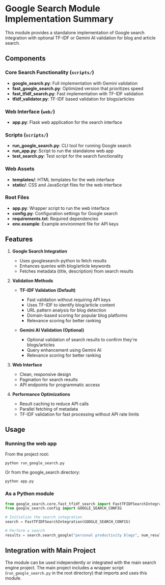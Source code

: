 # Google Search Module Implementation Summary

This module provides a standalone implementation of Google search integration with optional TF-IDF or Gemini AI validation for blog and article search.

## Components

### Core Search Functionality (`scripts/`)

- **google_search.py**: Full implementation with Gemini validation
- **fast_google_search.py**: Optimized version that prioritizes speed
- **fast_tfidf_search.py**: Fast implementation with TF-IDF validation
- **tfidf_validator.py**: TF-IDF based validation for blogs/articles

### Web Interface (`web/`)

- **app.py**: Flask web application for the search interface

### Scripts (`scripts/`)

- **run_google_search.py**: CLI tool for running Google search
- **run_app.py**: Script to run the standalone web app
- **test_search.py**: Test script for the search functionality

### Web Assets

- **templates/**: HTML templates for the web interface
- **static/**: CSS and JavaScript files for the web interface

### Root Files

- **app.py**: Wrapper script to run the web interface
- **config.py**: Configuration settings for Google search
- **requirements.txt**: Required dependencies
- **env.example**: Example environment file for API keys

## Features

1. **Google Search Integration**
   - Uses googlesearch-python to fetch results
   - Enhances queries with blog/article keywords
   - Fetches metadata (title, description) from search results

2. **Validation Methods**
   - **TF-IDF Validation (Default)**
     - Fast validation without requiring API keys
     - Uses TF-IDF to identify blog/article content
     - URL pattern analysis for blog detection
     - Domain-based scoring for popular blog platforms
     - Relevance scoring for better ranking

   - **Gemini AI Validation (Optional)**
     - Optional validation of search results to confirm they're blogs/articles
     - Query enhancement using Gemini AI
     - Relevance scoring for better ranking

3. **Web Interface**
   - Clean, responsive design
   - Pagination for search results
   - API endpoints for programmatic access

4. **Performance Optimizations**
   - Result caching to reduce API calls
   - Parallel fetching of metadata
   - TF-IDF validation for fast processing without API rate limits

## Usage

### Running the web app

From the project root:
```
python run_google_search.py
```

Or from the google_search directory:
```
python app.py
```

### As a Python module

```python
from google_search.core.fast_tfidf_search import FastTFIDFSearchIntegration
from google_search.config import GOOGLE_SEARCH_CONFIG

# Initialize the search integration
search = FastTFIDFSearchIntegration(GOOGLE_SEARCH_CONFIG)

# Perform a search
results = search.search_google("personal productivity blogs", num_results=10)
```

## Integration with Main Project

The module can be used independently or integrated with the main search engine project. The main project includes a wrapper script (`run_google_search.py` in the root directory) that imports and uses this module. 